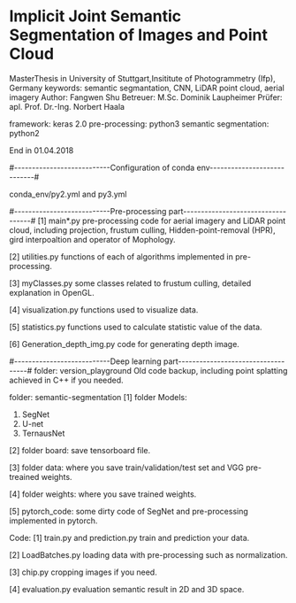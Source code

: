 # Implicit Joint Semantic Segmentation of Images and Point Cloud
MasterThesis in University of Stuttgart,Insititute of Photogrammetry (Ifp), Germany
keywords: semantic segmantation, CNN, LiDAR point cloud, aerial imagery
Author: Fangwen Shu
Betreuer: M.Sc. Dominik Laupheimer
Prüfer: apl. Prof. Dr.-Ing. Norbert Haala

framework: keras 2.0
pre-processing: python3
semantic segmentation: python2

End in 01.04.2018

#---------------------------Configuration of conda env----------------------------#

conda_env/py2.yml and py3.yml

#---------------------------Pre-processing part-----------------------------------#
[1] main*.py 
pre-processing code for aerial imagery and LiDAR point cloud, 
including projection, frustum culling, Hidden-point-removal (HPR),
gird interpoaltion and operator of Mophology.

[2] utilities.py
functions of each of algorithms implemented in pre-processing.

[3] myClasses.py
some classes related to frustum culling, detailed explanation in OpenGL.

[4] visualization.py
functions used to visualize data.

[5] statistics.py
functions used to calculate statistic value of the data.

[6] Generation_depth_img.py
code for generating depth image.

#---------------------------Deep learning part-----------------------------------#
folder: version_playground
Old code backup, including point splatting achieved in C++ if you needed.

folder: semantic-segmentation
[1] folder Models: 
1. SegNet
2. U-net
3. TernausNet

[2] folder board:
save tensorboard file.

[3] folder data:
where you save train/validation/test set and VGG pre-treained weights.

[4] folder weights:
where you save trained weights.

[5] pytorch_code:
some dirty code of SegNet and pre-processing implemented in pytorch. 

Code:
[1] train.py and prediction.py
train and prediction your data.

[2] LoadBatches.py
loading data with pre-processing such as normalization.

[3] chip.py
cropping images if you need.

[4] evaluation.py
evaluation semantic result in 2D and 3D space.

